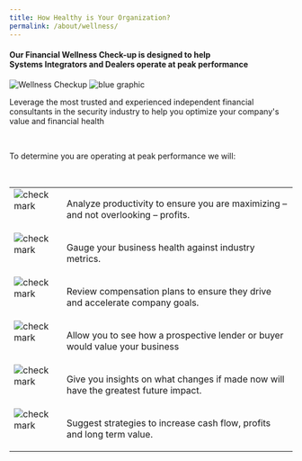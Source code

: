```yaml
---
title: How Healthy is Your Organization?
permalink: /about/wellness/
---
```


<div id="wellness_checkup">
<h4>Our Financial Wellness Check-up is designed to help <br />Systems Integrators and Dealers operate at peak performance</h4>

<img class="blood_pressure" src="{{site.baseurl}}/img/wellness_check.jpg" alt="Wellness Checkup" />
<img class="blue_slant" src="{{site.baseurl}}/img/blue_slant.jpg" alt="blue graphic"/>	

<p>Leverage the most trusted and experienced independent financial consultants in the security industry to help you optimize your company's value and financial health</p>
<br />
<p>To determine you are operating at peak performance we will:</p>
<br />
<table width="100%" border="0" cellspacing="8" cellpadding="0">
	<tr>
		<td valign="top"><img src="{{site.baseurl}}/img/checkmark.jpg" alt="check mark"/></td>
		<td valign="top"><p>Analyze productivity to ensure you are maximizing – and not overlooking – profits.</p></td>
	</tr>
	<tr>
		<td valign="top"><img src="{{site.baseurl}}/img/checkmark.jpg" alt="check mark"/></td>
		<td valign="top"><p>Gauge your business health against industry metrics.</p></td>
	</tr>
	<tr>
		<td valign="top"><img src="{{site.baseurl}}/img/checkmark.jpg" alt="check mark"/></td>
		<td valign="top"><p>Review compensation plans to ensure they drive and accelerate company goals.</p></td>
	</tr>
	<tr>
		<td valign="top"><img src="{{site.baseurl}}/img/checkmark.jpg" alt="check mark"/></td>
		<td valign="top"><p>Allow you to see how a prospective lender or buyer would value your business </p></td>
	</tr>
	<tr>
		<td valign="top"><img src="{{site.baseurl}}/img/checkmark.jpg" alt="check mark"/></td>
		<td valign="top"><p>Give you insights on what changes if made now will have the greatest future impact. </p></td>
	</tr>
	<tr>
		<td valign="top"><img src="{{site.baseurl}}/img/checkmark.jpg" alt="check mark"/></td>
		<td valign="top"><p>Suggest strategies to increase cash flow, profits and long term value. </p></td>
	</tr>

</table>
</div>